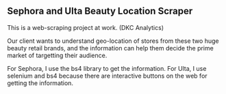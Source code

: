 ## Sephora and Ulta Beauty Location Scraper

This is a web-scraping project at work. (DKC Analytics)

Our client wants to understand geo-location of stores from these two huge beauty retail brands, and the information can help them decide the prime market of targetting their audience.

For Sephora, I use the bs4 library to get the information. For Ulta, I use selenium and bs4 because there are interactive buttons on the web for getting the information.
